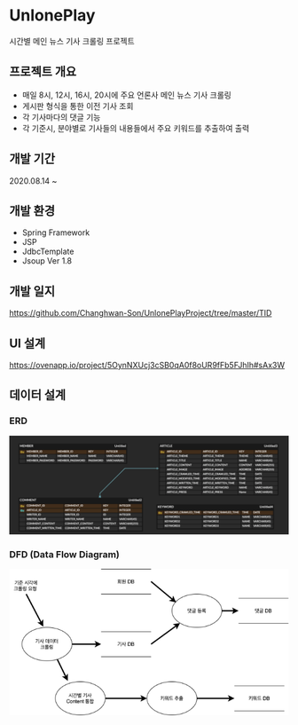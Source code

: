 # UnlonePlay
시간별 메인 뉴스 기사 크롤링 프로젝트 

## 프로젝트 개요 
- 매일 8시, 12시, 16시, 20시에 주요 언론사 메인 뉴스 기사 크롤링 
- 게시판 형식을 통한 이전 기사 조회 
- 각 기사마다의 댓글 기능 
- 각 기준시, 분야별로 기사들의 내용들에서 주요 키워드를 추출하여 출력 

## 개발 기간 
2020.08.14 ~ 

## 개발 환경
- Spring Framework
- JSP 
- JdbcTemplate
- Jsoup Ver 1.8

## 개발 일지 
https://github.com/Changhwan-Son/UnlonePlayProject/tree/master/TID

## UI 설계 
https://ovenapp.io/project/5OynNXUcj3cSB0qA0f8oUR9fFb5FJhIh#sAx3W

## 데이터 설계 
### ERD
![ERD](./image/NEWS_PROJECT_ERD.png)

### DFD (Data Flow Diagram)

![DFD](./image/NEWS_PROJECT_DFD.png)